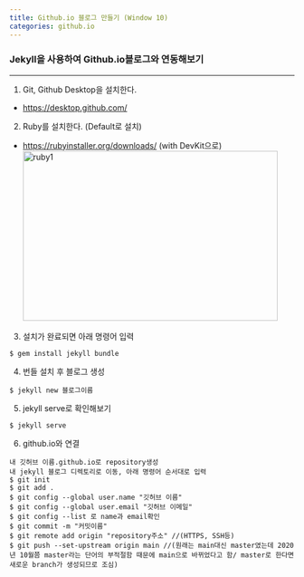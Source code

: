 ```yaml
---
title: Github.io 블로그 만들기 (Window 10)
categories: github.io
--- 
```


### Jekyll을 사용하여 Github.io블로그와 연동해보기
---------------------------------------

1. Git, Github Desktop을 설치한다.
* <https://desktop.github.com/>
2. Ruby를 설치한다. (Default로 설치)
* <https://rubyinstaller.org/downloads/> (with DevKit으로)
<img src="C:\Users\User\Desktop\BlogImgSrc\githubioimg\to\ruby1.png" width="450px" height="300px" alt="ruby1"></img><br/>
3. 설치가 완료되면 아래 명령어 입력
```
$ gem install jekyll bundle
```
4. 번들 설치 후 블로그 생성
```
$ jekyll new 블로그이름
```
5. jekyll serve로 확인해보기
```
$ jekyll serve
```
6. github.io와 연결
```
내 깃허브 이름.github.io로 repository생성
내 jekyll 블로그 디렉토리로 이동, 아래 명령어 순서대로 입력
$ git init
$ git add .
$ git config --global user.name "깃허브 이름"
$ git config --global user.email "깃허브 이메일"
$ git config --list 로 name과 email확인
$ git commit -m "커밋이름"
$ git remote add origin "repository주소" //(HTTPS, SSH등)
$ git push --set-upstream origin main //(원래는 main대신 master였는데 2020년 10월쯤 master라는 단어의 부적절함 때문에 main으로 바뀌었다고 함/ master로 한다면 새로운 branch가 생성되므로 조심)
```